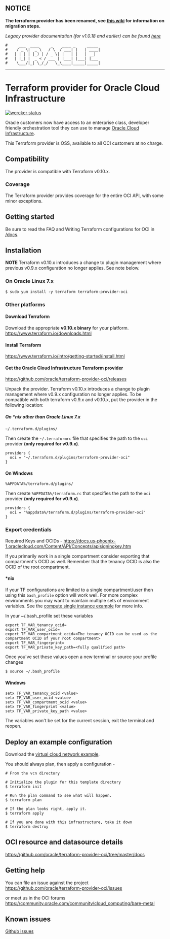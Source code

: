 ## NOTICE
**The terraform provider has been renamed, see [this wiki](https://github.com/oracle/terraform-provider-oci/wiki/Oracle-Terraform-Provider-Name-Change) for information on migration steps.**

*Legacy provider documentation (for v1.0.18 and earlier) can be found [here](https://github.com/oracle/terraform-provider-oci/tree/v1.0.18/docs)* 
 

    #     ___  ____     _    ____ _     _____
    #    / _ \|  _ \   / \  / ___| |   | ____|
    #   | | | | |_) | / _ \| |   | |   |  _|
    #   | |_| |  _ < / ___ | |___| |___| |___
    #    \___/|_| \_/_/   \_\____|_____|_____|
***
# Terraform provider for Oracle Cloud Infrastructure

[![wercker status](https://app.wercker.com/status/666d2ee10f45dde41189bb03248aadf9/s/master "wercker status")](https://app.wercker.com/project/byKey/666d2ee10f45dde41189bb03248aadf9)

Oracle customers now have access to an enterprise class, developer friendly orchestration tool they can use to manage [Oracle Cloud Infrastructure](https://cloud.oracle.com/cloud-infrastructure).

This Terraform provider is OSS, available to all OCI customers at no charge.

## Compatibility
The provider is compatible with Terraform v0.10.x.

### Coverage
The Terraform provider provides coverage for the entire OCI API, with some minor exceptions.

## Getting started
Be sure to read the FAQ and Writing Terraform configurations for OCI in [/docs](https://github.com/oracle/terraform-provider-oci/tree/master/docs).

## Installation
**NOTE** Terraform v0.10.x introduces a change to plugin management where 
previous v0.9.x configuration no longer applies. See note below.

### On Oracle Linux 7.x
```
$ sudo yum install -y terraform terraform-provider-oci
```

### Other platforms
#### Download Terraform
Download the appropriate **v0.10.x binary** for your platform.  
https://www.terraform.io/downloads.html

#### Install Terraform
https://www.terraform.io/intro/getting-started/install.html

#### Get the Oracle Cloud Infrastructure Terraform provider
https://github.com/oracle/terraform-provider-oci/releases

Unpack the provider. Terraform v0.10.x introduces a change to plugin 
management where v0.9.x configuration no longer applies. To be compatible 
with both terraform v0.9.x and v0.10.x, put the provider in the following 
location:

##### On \*nix other than Oracle Linux 7.x
```
~/.terraform.d/plugins/
```

Then create the `~/.terraformrc` file that specifies the path to the 
`oci` provider **(only required for v0.9.x)**.
```
providers {
  oci = "~/.terraform.d/plugins/terraform-provider-oci"
}
```

#### On Windows
```
%APPDATA%/terraform.d/plugins/
```

Then create `%APPDATA%/terraform.rc` that specifies the path to the 
`oci` provider **(only required for v0.9.x)**.
```
providers {
  oci = "%appdata%/terraform.d/plugins/terraform-provider-oci"
}
```

### Export credentials
Required Keys and OCIDs - https://docs.us-phoenix-1.oraclecloud.com/Content/API/Concepts/apisigningkey.htm

If you primarily work in a single compartment consider exporting that compartment's OCID as well. Remember that the tenancy OCID is also the OCID of the root compartment.

#### \*nix
If your TF configurations are limited to a single compartment/user then 
using this `bash_profile` option will work well. For more complex 
environments you may want to maintain multiple sets of environment 
variables. 
See the [compute single instance example](https://github.com/oracle/terraform-provider-oci/tree/master/docs/examples/compute/instance) for more info.

In your ~/.bash_profile set these variables
```
export TF_VAR_tenancy_ocid=
export TF_VAR_user_ocid=
export TF_VAR_compartment_ocid=<The tenancy OCID can be used as the compartment OCID of your root compartment>
export TF_VAR_fingerprint=
export TF_VAR_private_key_path=<fully qualified path>
```

Once you've set these values open a new terminal or source your profile changes
```
$ source ~/.bash_profile
```

#### Windows
```
setx TF_VAR_tenancy_ocid <value>
setx TF_VAR_user_ocid <value>
setx TF_VAR_compartment_ocid <value>
setx TF_VAR_fingerprint <value>
setx TF_VAR_private_key_path <value>
```
The variables won't be set for the current session, exit the terminal and reopen.

## Deploy an example configuration
Download the [virtual cloud network example](https://github.com/oracle/terraform-provider-oci/tree/master/docs/examples/networking/vcn).

You should always plan, then apply a configuration -
```
# From the vcn directory

# Initialize the plugin for this template directory
$ terraform init

# Run the plan command to see what will happen.
$ terraform plan
  
# If the plan looks right, apply it.
$ terraform apply

# If you are done with this infrastructure, take it down
$ terraform destroy
```

## OCI resource and datasource details
https://github.com/oracle/terraform-provider-oci/tree/master/docs

## Getting help
You can file an issue against the project
https://github.com/oracle/terraform-provider-oci/issues

or meet us in the OCI forums
https://community.oracle.com/community/cloud_computing/bare-metal

## Known issues

[Github issues](https://github.com/oracle/terraform-provider-oci/issues)

